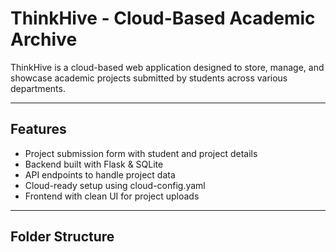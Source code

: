 
# ThinkHive - Cloud-Based Academic Archive

ThinkHive is a cloud-based web application designed to store, manage, and showcase academic projects submitted by students across various departments.

---

## Features

- Project submission form with student and project details
- Backend built with Flask & SQLite
- API endpoints to handle project data
- Cloud-ready setup using cloud-config.yaml
- Frontend with clean UI for project uploads

---

## Folder Structure 
